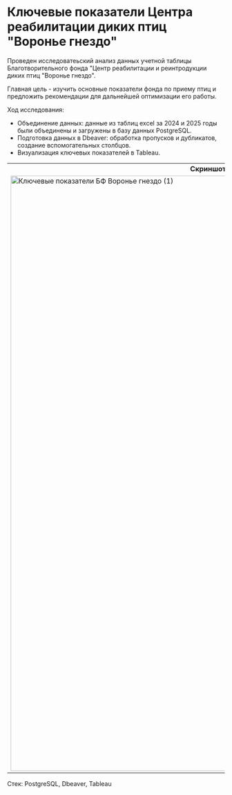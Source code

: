 # Ключевые показатели Центра реабилитации диких птиц "Воронье гнездо"
Проведен исследоватеьский анализ данных учетной таблицы Благотворительного фонда "Центр реабилитации и реинтродукции диких птиц "Воронье гнездо".

Главная цель - изучить основные показатели фонда по приему птиц и предложить рекомендации для дальнейшей оптимизации его работы.

Ход исследования:
* Объединение данных: данные из таблиц excel за 2024 и 2025 годы были объединены и загружены в базу данных PostgreSQL.
* Подготовка данных в Dbeaver: обработка пропусков и дубликатов, создание вспомогательных столбцов.
* Визуализация ключевых показателей в Tableau.
<table>
  <tr>
    <td style="text-align: center;">
      <strong> Скриншот дашборда: Ключевые показатели Центра реабилитации диких птиц "Воронье гнездо" </strong>
    </td>
  </tr>
  <tr>
    <td>
      <img width="1624" height="1374" alt="Ключевые показатели БФ Воронье гнездо (1)" src="https://github.com/user-attachments/assets/c1605627-075e-4c4f-a27e-4cb2b11d7205" />
    </td>
  </tr>
</table>
Стек: PostgreSQL, Dbeaver, Tableau
